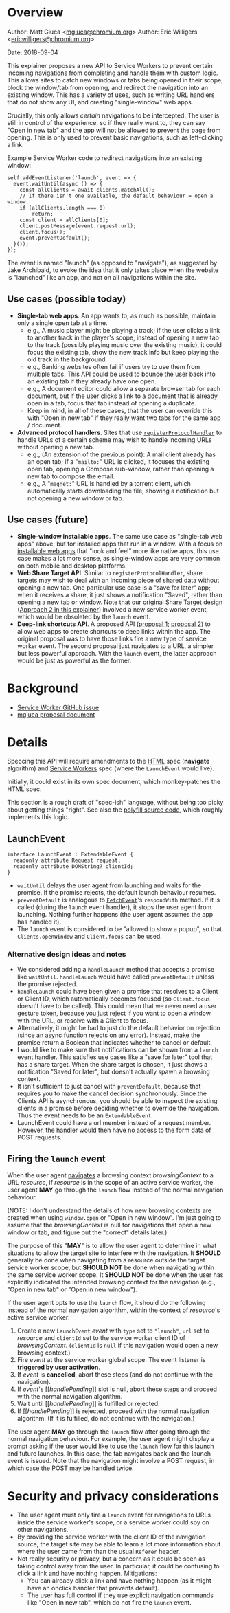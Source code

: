 # Overview

Author: Matt Giuca &lt;<mgiuca@chromium.org>&gt;
Author: Eric Willigers &lt;<ericwilligers@chromium.org>&gt;

Date: 2018-09-04

This explainer proposes a new API to Service Workers to prevent certain incoming
navigations from completing and handle them with custom logic. This allows sites
to catch new windows or tabs being opened in their scope, block the window/tab
from opening, and redirect the navigation into an existing window. This has a
variety of uses, such as writing URL handlers that do not show any UI, and
creating "single-window" web apps.

Crucially, this only allows *certain* navigations to be intercepted. The user is
still in control of the experience, so if they really want to, they can say
"Open in new tab" and the app will not be allowed to prevent the page from
opening. This is only used to prevent basic navigations, such as left-clicking a
link.

Example Service Worker code to redirect navigations into an existing window:

    self.addEventListener('launch', event => {
      event.waitUntil(async () => {
        const allClients = await clients.matchAll();
        // If there isn't one available, the default behaviour = open a window.
        if (allClients.length === 0)
            return;
        const client = allClients[0];
        client.postMessage(event.request.url);
        client.focus();
        event.preventDefault();
      }());
    });

The event is named "launch" (as opposed to "navigate"), as suggested by Jake
Archibald, to evoke the idea that it only takes place when the website is
"launched" like an app, and not on all navigations within the site.

## Use cases (possible today)

* **Single-tab web apps**. An app wants to, as much as possible, maintain only a
  single open tab at a time.
  * e.g., A music player might be playing a track; if the user clicks a link to
    another track in the player's scope, instead of opening a new tab to the
    track (possibly playing music over the existing music), it could focus the
    existing tab, show the new track info but keep playing the old track in the
    background.
  * e.g., Banking websites often fail if users try to use them from multiple
    tabs. This API could be used to bounce the user back into an existing tab if
    they already have one open.
  * e.g., A document editor could allow a separate browser tab for each
    document, but if the user clicks a link to a document that is already open
    in a tab, focus that tab instead of opening a duplicate.
  * Keep in mind, in all of these cases, that the user can override this with
    "Open in new tab" if they really want two tabs for the same app / document.
* **Advanced protocol handlers**. Sites that use
  [`registerProtocolHandler`](https://html.spec.whatwg.org/multipage/system-state.html#dom-navigator-registerprotocolhandler)
  to handle URLs of a certain scheme may wish to handle incoming URLs without
  opening a new tab.
  * e.g., (An extension of the previous point): A mail client already has an
    open tab; if a "`mailto:`" URL is clicked, it focuses the existing open tab,
    opening a Compose sub-window, rather than opening a new tab to compose the
    email.
  * e.g., A "`magnet:`" URL is handled by a torrent client, which automatically
    starts downloading the file, showing a notification but not opening a new
    window or tab.

## Use cases (future)

* **Single-window installable apps**. The same use case as "single-tab web apps"
  above, but for installed apps that run in a window. With a focus on
  [installable web apps](https://www.w3.org/TR/appmanifest/) that "look and
  feel" more like native apps, this use case makes a lot more sense, as
  single-window apps are very common on both mobile and desktop platforms.
* **Web Share Target API**. Similar to `registerProtocolHandler`, share targets
  may wish to deal with an incoming piece of shared data without opening a new
  tab. One particular use case is a "save for later" app; when it receives a
  share, it just shows a notification "Saved", rather than opening a new tab or
  window. Note that our original Share Target design ([Approach 2 in this
  explainer](https://github.com/WICG/web-share-target/blob/master/docs/explainer.md#sample-code))
  involved a new service worker event, which would be obsoleted by the `launch`
  event.
* **Deep-link shortcuts API**. A proposed API ([proposal
  1](https://gist.github.com/kenchris/0acec2790cd38dfdff0a7197ff00d1de);
  [proposal
  2](https://docs.google.com/a/chromium.org/document/d/1WzpCnpc1N7WjDJnFmj90-Z5SALI3cSPtNrYuH1EVufg/edit))
  to allow web apps to create shortcuts to deep links within the app. The
  original proposal was to have those links fire a new type of service worker
  event. The second proposal just navigates to a URL, a simpler but less
  powerful approach. With the `launch` event, the latter approach would be just
  as powerful as the former.

# Background

* [Service Worker GitHub issue](https://github.com/w3c/ServiceWorker/issues/1028)
* [mgiuca proposal document](https://docs.google.com/document/d/1jWLpNEFttyLTnxsHs15oT-Hn8I81N0cwUa3JjISoPV8/edit)

# Details

Speccing this API will require amendments to the
[HTML](https://html.spec.whatwg.org/) spec (**navigate** algorithm) and [Service
Workers](https://www.w3.org/TR/service-workers-1) spec (where the `LaunchEvent`
would live).

Initially, it could exist in its own spec document, which monkey-patches the
HTML spec.

This section is a rough draft of "spec-ish" language, without being too picky
about getting things "right". See also the [polyfill source
code](demos/polyfill.js), which roughly implements this logic.

## LaunchEvent

    interface LaunchEvent : ExtendableEvent {
      readonly attribute Request request;
      readonly attribute DOMString? clientId;
    }

* `waitUntil` delays the user agent from launching and waits for the promise.
  If the promise rejects, the default launch behaviour resumes.
* `preventDefault` is analogous to
  [`FetchEvent`](https://www.w3.org/TR/service-workers-1/#fetch-event-section)'s
  `respondWith` method. If it is called (during the `launch` event handler), it
  stops the user agent from launching. Nothing further happens (the user agent
  assumes the app has handled it).
* The `launch` event is considered to be "allowed to show a popup", so that
  `Clients.openWindow` and `Client.focus` can be used.

### Alternative design ideas and notes

* We considered adding a `handleLaunch` method that accepts a promise like
  `waitUntil`. `handleLaunch` would have called `preventDefault` unless the
  promise rejected.
* `handleLaunch` could have been given a promise that resolves to a Client or Client
  ID, which automatically becomes focused (so `Client.focus` doesn't have to be
  called). This could mean that we never need a user gesture token, because you
  just reject if you want to open a window with the URL, or resolve with a
  Client to focus.
* Alternatively, it might be bad to just do the default behavior on rejection
  (since an async function rejects on any error). Instead, make the promise
  return a Boolean that indicates whether to cancel or default.
* I would like to make sure that notifications can be shown from a `launch`
  event handler. This satisfies use cases like a "save for later" tool that has
  a share target. When the share target is chosen, it just shows a notification
  "Saved for later", but doesn't actually spawn a browsing context.
* It isn't sufficient to just cancel with `preventDefault`, because that
  requires you to make the cancel decision synchronously. Since the Clients API
  is asynchronous, you should be able to inspect the existing clients in a
  promise before deciding whether to override the navigation. Thus the event
  needs to be an `ExtendableEvent`.
* LaunchEvent could have a url member instead of a request member. However, the
  handler would then have no access to the form data of POST requests.

## Firing the `launch` event

When the user agent [navigates](https://html.spec.whatwg.org/#navigate) a
browsing context *browsingContext* to a URL *resource*, if *resource* is in the
scope of an active service worker, the user agent **MAY** go through the
`launch` flow instead of the normal navigation behaviour.

(NOTE: I don't understand the details of how new browsing contexts are created
when using `window.open` or "Open in new window". I'm just going to assume that
the *browsingContext* is null for navigations that open a new window or tab, and
figure out the "correct" details later.)

The purpose of this "**MAY**" is to allow the user agent to determine in what
situations to allow the target site to interfere with the navigation. It
**SHOULD** generally be done when navigating from a resource outside the target
service worker scope, but **SHOULD NOT** be done when navigating within the same
service worker scope. It **SHOULD NOT** be done when the user has explicitly
indicated the intended browsing context for the navigation (e.g., "Open in new
tab" or "Open in new window").

If the user agent opts to use the `launch` flow, it should do the following
instead of the normal navigation algorithm, within the context of *resource*'s
active service worker:

1. Create a new `LaunchEvent` *event* with `type` set to `"launch"`, `url` set
   to *resource* and `clientId` set to the service worker client ID of
   *browsingContext*. (`clientId` is `null` if this navigation would open a new
   browsing context.)
2. Fire *event* at the service worker global scope. The event listener is
   **triggered by user activation**.
3. If *event* is **cancelled**, abort these steps (and do not continue with the
   navigation).
4. If *event*'s [[*handlePending*]] slot is null, abort these steps and proceed
   with the normal navigation algorithm.
5. Wait until [[*handlePending*]] is fulfilled or rejected.
6. If [[*handlePending*]] is rejected, proceed with the normal navigation
   algorithm. (If it is fulfilled, do not continue with the navigation.)

The user agent **MAY** go through the `launch` flow after going through the
normal navigation behaviour. For example, the user agent might display a prompt
asking if the user would like to use the `launch` flow for this launch and
future launches. In this case, the tab navigates back and the launch event is
issued. Note that the navigation might involve a POST request, in which case
the POST may be handled twice.

# Security and privacy considerations

* The user agent must only fire a `launch` event for navigations to URLs inside
  the service worker's scope, or a service worker could spy on other
  navigations.
* By providing the service worker with the client ID of the navigation source,
  the target site may be able to learn a lot more information about where the
  user came from than the usual `Referer` header.
* Not really security or privacy, but a concern as it could be seen as taking
  control away from the user. In particular, it could be confusing to click a
  link and have nothing happen. Mitigations:
  * You can already click a link and have nothing happen (as it might have an
    onclick handler that prevents default).
  * The user has full control if they use explicit navigation commands like
    "Open in new tab", which do not fire the `launch` event.
